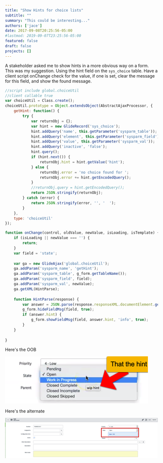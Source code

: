 ```yaml
---
title: "Show Hints for choice lists"
subtitle: ""
summary: "This could be interesting..."
authors: ['jace']
date: 2017-09-08T20:25:56-05:00
#lastmod: 2019-09-07T23:25:56-05:00
featured: false
draft: false
projects: []
---
```


A stakeholder asked me to show hints in a more obvious way on a form.
This was my suggestion. Using the hint field on the `sys_choice` table.
Have a client script onChange check for the value, if one is set,
clear the message for this field, and show the found message.

```js
//script include global.choiceUtil
//client callable true
var choiceUtil = Class.create();
choiceUtil.prototype = Object.extendsObject(AbstractAjaxProcessor, {
    getHint: function() {
        try {
            var returnObj = {};
            var hint = new GlideRecord('sys_choice');
            hint.addQuery('name', this.getParameter('sysparm_table'));
            hint.addQuery('element', this.getParameter('sysparm_field'));
            hint.addQuery('value', this.getParameter('sysparm_val'));
            hint.addQuery('inactive', 'false');
            hint.query();
            if (hint.next()) {
                returnObj.hint = hint.getValue('hint');
            } else {
                returnObj.error = 'no choice found for ';
                returnObj.error += hint.getEncodedQuery();
            }
			//returnObj.query = hint.getEncodedQuery();
            return JSON.stringify(returnObj);
        } catch (error) {
            return JSON.stringify(error, '', '  ');
        }
    },
    type: 'choiceUtil'
});
```

```js
function onChange(control, oldValue, newValue, isLoading, isTemplate) {
    if (isLoading || newValue === '') {
        return;
    }
    var field = 'state';

	var ga = new GlideAjax('global.choiceUtil');
    ga.addParam('sysparm_name', 'getHint');
    ga.addParam('sysparm_table', g_form.getTableName());
    ga.addParam('sysparm_field', field);
    ga.addParam('sysparm_val', newValue);
    ga.getXML(HintParse);

    function HintParse(response) {
        var answer = JSON.parse(response.responseXML.documentElement.getAttribute("answer"));
        g_form.hideFieldMsg(field, true);
        if (answer.hint) {
            g_form.showFieldMsg(field, answer.hint, 'info', true);
        }
    }

}
```

Here's the OOB

![](oob.png)

Here's the alternate

![](infomessage.png)